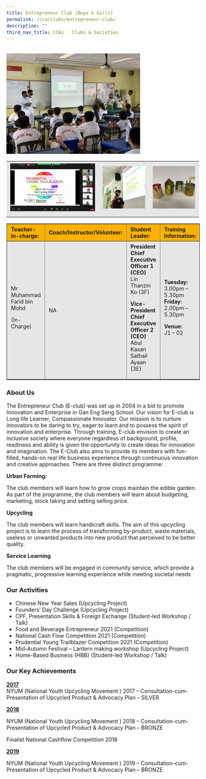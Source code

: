 ```yaml
---
title: Entrepreneur Club (Boys & Girls)
permalink: /cca/clubs/entrepreneur-club/
description: ""
third_nav_title: CCAs   Clubs & Societies
---
```


<br>
<img src="/images/2021-Prep-scaled.jpeg" 
         style="width:350px"
	/>

<table style="box-sizing: inherit; border-collapse: collapse; border-spacing: 0px; max-width: 100%; color: rgb(34, 34, 34); font-family: &quot;Source Sans Pro&quot;, sans-serif; font-size: 16px; font-style: normal; font-variant-ligatures: normal; font-variant-caps: normal; font-weight: 400; letter-spacing: normal; orphans: 2; text-align: start; text-transform: none; white-space: normal; widows: 2; word-spacing: 0px; -webkit-text-stroke-width: 0px; background-color: rgb(255, 255, 255); text-decoration-thickness: initial; text-decoration-style: initial; text-decoration-color: initial;"><tbody style="box-sizing: inherit;"><tr style="box-sizing: inherit; background: rgb(230, 230, 230);"><td style="box-sizing: inherit; padding: 5px 10px; text-align: center;"><a href="/images/2021-Prudential-Young-Trailblazzer-Competition-Amelia-768x432.jpeg" style="box-sizing: inherit; background-color: transparent; transition: all 0.25s ease-in-out 0s; outline: 0px; color: rgb(255, 208, 26); text-decoration: underline;"><img class="alignnone size-medium wp-image-21129" src="/images/2021-Prudential-Young-Trailblazzer-Competition-Amelia-768x432.jpeg" alt="2021 Prudential Young Trailblazzer Competition (amelia)" width="300" height="169" style="box-sizing: inherit; border: 0px; vertical-align: middle; max-width: 100%; height: auto; margin-bottom: 10px;"></a></td><td style="box-sizing: inherit; padding: 5px 10px; text-align: center;"><a href="/images/2021-Student-Led-Seminar-150x150.jpeg" style="box-sizing: inherit; background-color: transparent; transition: all 0.25s ease-in-out 0s; color: rgb(241, 174, 22); text-decoration: underline;"><img class="alignnone size-thumbnail wp-image-21131" src="/images/2021-Student-Led-Seminar-150x150.jpeg" alt="2021 Student Led Seminar" width="150" height="150" style="box-sizing: inherit; border: 0px; vertical-align: middle; max-width: 100%; height: auto; margin-bottom: 10px;"></a></td><td style="box-sizing: inherit; padding: 5px 10px; text-align: center;"><a href="/images/2021-Founders-Day-2-150x150.jpeg" style="box-sizing: inherit; background-color: transparent; transition: all 0.25s ease-in-out 0s; color: rgb(241, 174, 22); text-decoration: underline;"><img class="alignnone size-thumbnail wp-image-21132" src="/images/2021-Founders-Day-2-150x150.jpeg" alt="2021 Founders' Day 2" width="150" height="150" style="box-sizing: inherit; border: 0px; vertical-align: middle; max-width: 100%; height: auto; margin-bottom: 10px;"></a></td></tr></tbody></table>

<table border="1" style="box-sizing: inherit; border-collapse: collapse; border-spacing: 0px; max-width: 100%; width: 826.664px;"><tbody style="box-sizing: inherit;"><tr style="box-sizing: inherit; background: rgb(252, 177, 0);"><td style="box-sizing: inherit; padding: 5px 10px; width: 162.68px;"><strong style="box-sizing: inherit; font-weight: bold;">Teacher-in-charge:</strong></td><td style="box-sizing: inherit; padding: 5px 10px; width: 226.57px;"><strong style="box-sizing: inherit; font-weight: bold;">Coach/Instructor/Volunteer:</strong></td><td style="box-sizing: inherit; padding: 5px 10px; width: 256.602px;"><strong style="box-sizing: inherit; font-weight: bold;">Student Leader:</strong></td><td style="box-sizing: inherit; padding: 5px 10px; width: 179.812px;"><strong style="box-sizing: inherit; font-weight: bold;">Training Information:</strong></td></tr><tr style="box-sizing: inherit; background: rgb(230, 230, 230);"><td style="box-sizing: inherit; padding: 5px 10px; width: 162.68px;">Mr Muhammad Farid bin Mohd<p style="box-sizing: inherit;"></p><p style="box-sizing: inherit;">(In-Charge)</p></td><td style="box-sizing: inherit; padding: 5px 10px; width: 226.57px;">NA</td><td style="box-sizing: inherit; padding: 5px 10px; width: 256.602px;"><strong style="box-sizing: inherit; font-weight: bold;">President</strong><br style="box-sizing: inherit;"><strong style="box-sizing: inherit; font-weight: bold;">Chief Executive Officer 1 (CEO)</strong><br style="box-sizing: inherit;">Lin Thanzin Ko (3F)<p style="box-sizing: inherit;"></p><p style="box-sizing: inherit;"><strong style="box-sizing: inherit; font-weight: bold;">Vice-President</strong><br style="box-sizing: inherit;"><strong style="box-sizing: inherit; font-weight: bold;">Chief Executive Officer 2 (CEO)</strong><br style="box-sizing: inherit;">Abul Kasan Sathali Ayaan (3E)</p></td><td style="box-sizing: inherit; padding: 5px 10px; width: 179.812px;"><strong style="box-sizing: inherit; font-weight: bold;">Tuesday:</strong><br style="box-sizing: inherit;">3.00pm – 5.30pm<br style="box-sizing: inherit;"><strong style="box-sizing: inherit; font-weight: bold;">Friday:</strong><br style="box-sizing: inherit;">2.00pm – 5.30pm<p style="box-sizing: inherit;"></p><p style="box-sizing: inherit;"><strong style="box-sizing: inherit; font-weight: bold;">Venue:</strong><br style="box-sizing: inherit;">J1 – 02</p></td></tr></tbody></table>

### About Us

The Entrepreneur Club (E-club) was set up in 2004 in a bid to promote Innovation and Enterprise in Gan Eng Seng School. Our vision for E-club is Long life Learner, Compassionate Innovator. Our mission is to nurture innovators to be daring to try, eager to learn and to possess the spirit of innovation and enterprise. Through training, E-club envision to create an inclusive society where everyone regardless of background, profile, readiness and ability is given the opportunity to create ideas for innovation and imagination. The E-Club also aims to provide its members with fun-filled, hands-on real life business experience through continuous innovation and creative approaches. There are three distinct programme:

**Urban Farming:**

The club members will learn how to grow crops maintain the edible garden. As part of the programme, the club members will learn about budgeting, marketing, stock taking and setting selling price.

**Upcycling**

The club members will learn handicraft skills. The aim of this upcycling project is to learn the process of transforming by-product, waste materials, useless or unwanted products into new product that perceived to be better quality.

**Service Learning**

The club members will be engaged in community service, which provide a pragmatic, progressive learning experience while meeting societal needs

### Our Activities

*   Chinese New Year Sales (Upcycling Project)
*   Founders’ Day Challenge (Upcycling Project)
*   CPF, Presentation Skills & Foreign Exchange (Student-led Workshop / Talk)
*   Food and Beverage Entrepreneur 2021 (Competition)
*   National Cash Flow Competition 2021 (Competition)
*   Prudential Young Trailblazer Competition 2021 (Competition)
*   Mid-Autumn Festival – Lantern making workshop (Upcycling Project)
*   Home-Based Business (HBB) (Student-led Workshop / Talk)

### Our Key Achievements

**<u>2017</u>**  
NYUM (National Youth Upcycling Movement ) 2017 – Consultation-cum-Presentation of Upcycled Product & Advocacy Plan – SILVER

**<u>2018</u>**

NYUM (National Youth Upcycling Movement ) 2018 – Consultation-cum-Presentation of Upcycled Product & Advocacy Plan – BRONZE

Finalist National Cashflow Competition 2018

**<u>2019</u>**

NYUM (National Youth Upcycling Movement ) 2019 – Consultation-cum-Presentation of Upcycled Product & Advocacy Plan – BRONZE